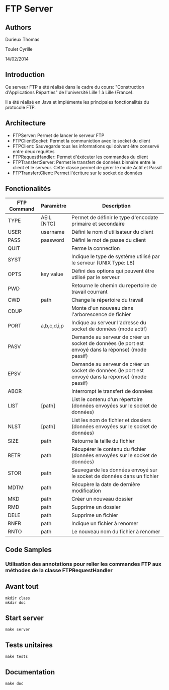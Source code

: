 # FTP Server

## Authors
Durieux Thomas

Toulet Cyrille

14/02/2014

## Introduction
Ce serveur FTP a été réalisé dans le cadre du cours: "Construction d'Applications Réparties" de l'université Lille 1 à Lille (France).

Il a été réalisé en Java et implémente les principales fonctionalités du protocole FTP.

## Architecture
- FTPServer: Permet de lancer le serveur FTP
- FTPClientSocket: Permet la communiction avec le socket du client
- FTPClient: Sauvegarde tous les informations qui doivent être conservé entre deux requêtes
- FTPRequestHandler: Permet d'éxécuter les commandes du client
- FTPTransfertServer: Permet le transfert de données binnaire entre le client et le serveur. Cette classe permet de gérer le mode Actif et Passif
- FTPTransfertClient: Permet l'écriture sur le socket de données

## Fonctionalités

FTP Command | Paramètre   | Description
------------|-------------|------------------------------------------------------------------
TYPE        | AEIL [NTC]  | Permet de définir le type d'encodate primaire et secondaire
USER        | username    | Défini le nom d'utilisateur du client
PASS        | password    | Défini le mot de passe du client
QUIT        |             | Ferme la connection 
SYST        |             | Indique le type de système utilisé par le serveur (UNIX Type: L8)
OPTS        | key value   | Défini des options qui peuvent être utilisé par le serveur
PWD         |             | Retourne le chemin du repertoire de travail courrant 
CWD         | path        | Change le répertoire du travail
CDUP        |             | Monte d'un nouveau dans l'arborescence de fichier
PORT        | a,b,c,d,i,p | Indique au serveur l'adresse du socket de données (mode actif)
PASV        |             | Demande au serveur de créer un socket de données (le port est envoyé dans la réponse) (mode passif)
EPSV        |             | Demande au serveur de créer un socket de données (le port est envoyé dans la réponse) (mode passif)
ABOR        |             | Interrompt le transfert de données
LIST        | [path]      | List le contenu d'un répertoire (données envoyées sur le socket de données)
NLST        | [path]      | List les nom de fichier et dossiers (données envoyées sur le socket de données)
SIZE        | path        | Retourne la taille du fichier
RETR        | path        | Récupérer le contenu du fichier (données envoyées sur le socket de données)
STOR        | path        | Sauvegarde les données envoyé sur le socket de données dans un fichier
MDTM        | path        | Récupère la date de dernière modification
MKD         | path        | Créer un nouveau dossier
RMD         | path        | Supprime un dossier
DELE        | path        | Supprime un fichier
RNFR        | path        | Indique un fichier à renomer
RNTO        | path        | Le nouveau nom du fichier à renomer


## Code Samples

### Utilisation des annotations pour relier les commandes FTP aux méthodes de la classe FTPRequestHandler
## Avant tout
```
mkdir class
mkdir doc
```

## Start server
```
make server
```

## Tests unitaires
```
make tests
```

## Documentation
```
make doc
```


